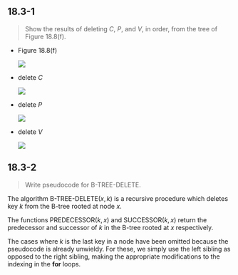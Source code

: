 ## 18.3-1

> Show the results of deleting $C$, $P$, and $V$, in order, from the tree of Figure 18.8(f).

- Figure 18.8(f)

    ![](https://github.com/hendraanggrian/CLRS-Paperback/raw/assets/img/18.3-1-1.png)

- delete $C$

    ![](https://github.com/hendraanggrian/CLRS-Paperback/raw/assets/img/18.3-1-2.png)

- delete $P$

    ![](https://github.com/hendraanggrian/CLRS-Paperback/raw/assets/img/18.3-1-3.png)

- delete $V$

    ![](https://github.com/hendraanggrian/CLRS-Paperback/raw/assets/img/18.3-1-4.png)

## 18.3-2

> Write pseudocode for $\text{B-TREE-DELETE}$.

The algorithm $\text{B-TREE-DELETE}(x, k)$ is a recursive procedure which deletes key $k$ from the B-tree rooted at node $x$.

The functions $\text{PREDECESSOR}(k, x)$ and $\text{SUCCESSOR}(k, x)$ return the predecessor and successor of $k$ in the B-tree rooted at $x$ respectively.

The cases where $k$ is the last key in a node have been omitted because the pseudocode is already unwieldy. For these, we simply use the left sibling as opposed to the right sibling, making the appropriate modifications to the indexing in the **for** loops.
